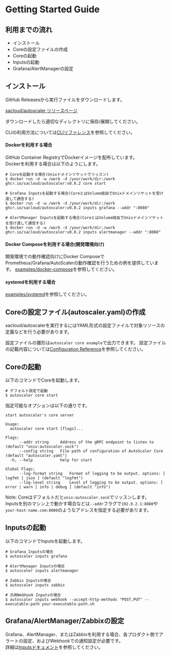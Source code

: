 # Getting Started Guide

## 利用までの流れ

- インストール
- Coreの設定ファイルの作成
- Coreの起動
- Inputsの起動
- Grafana/AlertManagerの設定

## インストール

GitHub Releasesから実行ファイルをダウンロードします。  

[sacloud/autoscaler リリースページ](https://github.com/sacloud/autoscaler/releases/latest)

ダウンロードしたら適切なディレクトリに保存/展開してください。

CLIの利用方法については[CLIリファレンス](./cli.md)を参照してください。

#### Dockerを利用する場合

GitHub Container RegistryでDockerイメージを配布しています。  
Dockerを利用する場合は以下のようにします。  

```shell
# Coreを起動する場合(Unixドメインソケットでリッスン)
$ docker run -d -w /work -d /your/work/dir:/work ghcr.io/sacloud/autoscaler:v0.0.2 core start

# Grafana Inputsを起動する場合(CoreとはVolume経由でUnixドメインソケットを受け渡して通信する)
$ docker run -d -w /work -d /your/work/dir:/work ghcr.io/sacloud/autoscaler:v0.0.2 inputs grafana --addr ":8080"

# AlertManager Inputsを起動する場合(CoreとはVolume経由でUnixドメインソケットを受け渡して通信する)
$ docker run -d -w /work -d /your/work/dir:/work ghcr.io/sacloud/autoscaler:v0.0.2 inputs alertmanager --addr ":8080"
```

#### Docker Composeを利用する場合(開発環境向け)

開発環境での動作確認向けにDocker ComposeでPrometheus/Grafana/AutoScalerの動作確認を行うための例を提供しています。
[examples/docker-compose](../examples/docker-compose)を参照してください。  

#### systemdを利用する場合

[examples/systemd](../examples/systemd/)を参照してください。

## Coreの設定ファイル(autoscaler.yaml)の作成

sacloud/autoscalerを実行するにはYAML形式の設定ファイルで対象リソースの定義などを行う必要があります。  

設定ファイルの雛形は`autoscaler core example`で出力できます。
設定ファイルの記載内容については[Configuration Reference](./configuration.md)を参照してください。

## Coreの起動

以下のコマンドでCoreを起動します。  

```shell
# デフォルト設定で起動
$ autoscaler core start 
```

指定可能なオプションは以下の通りです。

```console
start autoscaler's core server

Usage:
  autoscaler core start [flags]...

Flags:
      --addr string     Address of the gRPC endpoint to listen to (default "unix:autoscaler.sock")
      --config string   File path of configuration of AutoScaler Core (default "autoscaler.yaml")
  -h, --help            help for start

Global Flags:
      --log-format string   Format of logging to be output. options: [ logfmt | json ] (default "logfmt")
      --log-level string    Level of logging to be output. options: [ error | warn | info | debug ] (default "info")
```

Note: Coreはデフォルトだと`unix:autoscaler.sock`でリッスンします。  
Inputsを別のマシン上で動かす場合などは`--addr`フラグで`192.0.2.1:8080`や`your-host-name.com:8080`のようなアドレスを指定する必要があります。  

## Inputsの起動

以下のコマンドでInputsを起動します。

```shell
# Grafana Inputsの場合
$ autoscaler inputs grafana

# AlertManager Inputsの場合
$ autoscaler inputs alertmanager

# Zabbix Inputsの場合
$ autoscaler inputs zabbix

# 汎用Webhook Inputsの場合
$ autoscaler inputs webhook --accept-http-methods "POST,PUT" --executable-path your-executable-path.sh
```

## Grafana/AlertManager/Zabbixの設定

Grafana、AlertManager、またはZabbixを利用する場合、各プロダクト側でアラートの設定、およびWebhookでの通知設定が必要です。  
詳細は[Inputsドキュメント](./inputs)を参照してください。  
